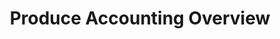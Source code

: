 ---
grand_parent: Produce Accounting
has_children: false
layout: default
nav_order: 53001
parent: Produce Accounting and Financials
title: Produce Accounting Overview
---
